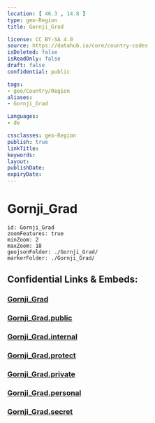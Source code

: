 ```yaml
---
location: [ 46.3 , 14.8 ] 
type: geo-Region
title: Gornji_Grad

license: CC BY-SA 4.0
source: https://datahub.io/core/country-codes
isDeleted: false
isReadOnly: false
draft: false
confidential: public

tags:
- geo/Country/Region
aliases:
- Gornji_Grad

Languages:
- de

cssclasses: geo-Region
publish: true
linkTitle: 
keywords: 
layout: 
publishDate: 
expiryDate: 
---
```


# Gornji_Grad

```leaflet
id: Gornji_Grad
zoomFeatures: true 
minZoom: 2 
maxZoom: 18
geojsonFolder: ./Gornji_Grad/
markerFolder: ./Gornji_Grad/
```


## Confidential Links & Embeds: 

### [Gornji_Grad](/_Standards/Earth/Continent/Europe/Europe~Central/Slovenia/Regions~Slovenia/Savinjska/counties~Savinjska/Gornji_Grad.md) 

### [Gornji_Grad.public](/_public/Earth/Continent/Europe/Europe~Central/Slovenia/Regions~Slovenia/Savinjska/counties~Savinjska/Gornji_Grad.public.md) 

### [Gornji_Grad.internal](/_internal/Earth/Continent/Europe/Europe~Central/Slovenia/Regions~Slovenia/Savinjska/counties~Savinjska/Gornji_Grad.internal.md) 

### [Gornji_Grad.protect](/_protect/Earth/Continent/Europe/Europe~Central/Slovenia/Regions~Slovenia/Savinjska/counties~Savinjska/Gornji_Grad.protect.md) 

### [Gornji_Grad.private](/_private/Earth/Continent/Europe/Europe~Central/Slovenia/Regions~Slovenia/Savinjska/counties~Savinjska/Gornji_Grad.private.md) 

### [Gornji_Grad.personal](/_personal/Earth/Continent/Europe/Europe~Central/Slovenia/Regions~Slovenia/Savinjska/counties~Savinjska/Gornji_Grad.personal.md) 

### [Gornji_Grad.secret](/_secret/Earth/Continent/Europe/Europe~Central/Slovenia/Regions~Slovenia/Savinjska/counties~Savinjska/Gornji_Grad.secret.md)

